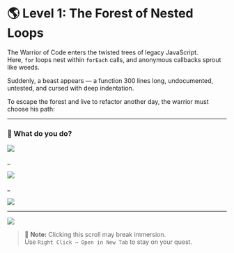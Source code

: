 # 🌎 Level 1: The Forest of Nested Loops

The Warrior of Code enters the twisted trees of legacy JavaScript.  
Here, `for` loops nest within `forEach` calls, and anonymous callbacks sprout like weeds.

Suddenly, a beast appears — a function 300 lines long, undocumented, untested, and cursed with deep indentation.

To escape the forest and live to refactor another day, the warrior must choose his path:

---

### 💭 What do you do?

<a href="../the-monolith-of-doom/level-2.md">
  <img src="https://img.shields.io/badge/Split%20the%20function%20into%20smaller%20pure%20functions%20and%20write%20tests-yellow?style=for-the-badge"/>
</a>

_

<a href="./level-1-error-1.md">
  <img src="https://img.shields.io/badge/Rename%20every%20variable%20to%20“data”%20and%20hope%20for%20the%20best-yellow?style=for-the-badge"/>
</a>

_

<a href="./level-1-error-2.md">
  <img src="https://img.shields.io/badge/Wrap%20the%20entire%20function%20in%20a%20try%2Fcatch%20and%20leave%20a%20TODO-yellow?style=for-the-badge"/>
</a>

---

<a href="../../glossary.md">
  <img src="https://img.shields.io/badge/Open%20DevLore%20Glossary-5dade2?style=for-the-badge"/>
</a>

> 🧙 **Note:** Clicking this scroll may break immersion.  
> Use `Right Click → Open in New Tab` to stay on your quest.
